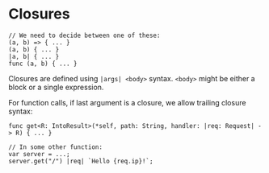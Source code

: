 # Closures

```
// We need to decide between one of these:
(a, b) => { ... }
(a, b) { ... }
|a, b| { ... }
func (a, b) { ... }
```

Closures are defined using `|args| <body>` syntax. `<body>` might be either a block or a single expression.

For function calls, if last argument is a closure, we allow trailing closure syntax:
```
func get<R: IntoResult>(*self, path: String, handler: |req: Request| -> R) { ... }

// In some other function:
var server = ...;
server.get("/") |req| `Hello {req.ip}!`;
```
